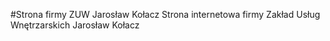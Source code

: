 #Strona firmy ZUW Jarosław Kołacz
Strona internetowa firmy Zakład Usług Wnętrzarskich Jarosław Kołacz
